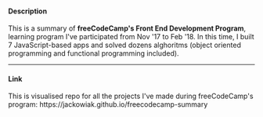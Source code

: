<div>
  <h4>Description</h4>
  <p>This is a summary of <strong>freeCodeCamp's Front End Development Program</strong>, learning program I've participated from Nov '17 to Feb '18. In this time, I built 7 JavaScript-based apps and solved dozens alghoritms (object oriented programming and functional programming included).</p>
  <hr />
  <h4>Link</h4>
  <p>This is visualised repo for all the projects I've made during freeCodeCamp's program: https://jackowiak.github.io/freecodecamp-summary</p>
</div>
